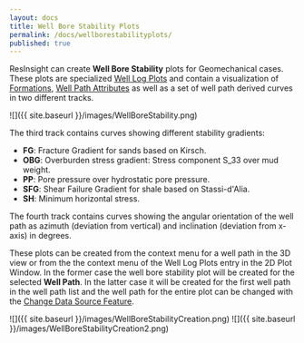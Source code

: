 ```yaml
---
layout: docs
title: Well Bore Stability Plots
permalink: /docs/wellborestabilityplots/
published: true
---
```

ResInsight can create **Well Bore Stability** plots for Geomechanical cases. These plots are specialized [Well Log Plots]({{site.baseurl}}/docs/welllogandplots) and contain a visualization of [Formations]({{site.baseurl}}/docs/formations), [Well Path Attributes]({{site.baseurl}}/docs/wellpaths#well-path-attributes) as well as a set of well path derived curves in two different tracks. 

![]({{ site.baseurl }}/images/WellBoreStability.png)

The third track contains curves showing different stability gradients:
- **FG**: Fracture Gradient for sands based on Kirsch.
- **OBG**: Overburden stress gradient: Stress component S_33 over mud weight.
- **PP**: Pore pressure over hydrostatic pore pressure.
- **SFG**: Shear Failure Gradient for shale based on Stassi-d'Alia.
- **SH**: Minimum horizontal stress.

The fourth track contains curves showing the angular orientation of the well path as azimuth (deviation from vertical) and inclination (deviation from x-axis) in degrees.

These plots can be created from the context menu for a well path in the 3D view or from the the context menu of the Well Log Plots entry in the 2D Plot Window. In the former case the well bore stability plot will be created for the selected **Well Path**. In the latter case it will be created for the first well path in the well path list and the well path for the entire plot can be changed with the [Change Data Source Feature]({{site.baseurl}}/docs/welllogandplots#change-data-source-for-plots-and-curves).

![]({{ site.baseurl }}/images/WellBoreStabilityCreation.png) ![]({{ site.baseurl }}/images/WellBoreStabilityCreation2.png)
